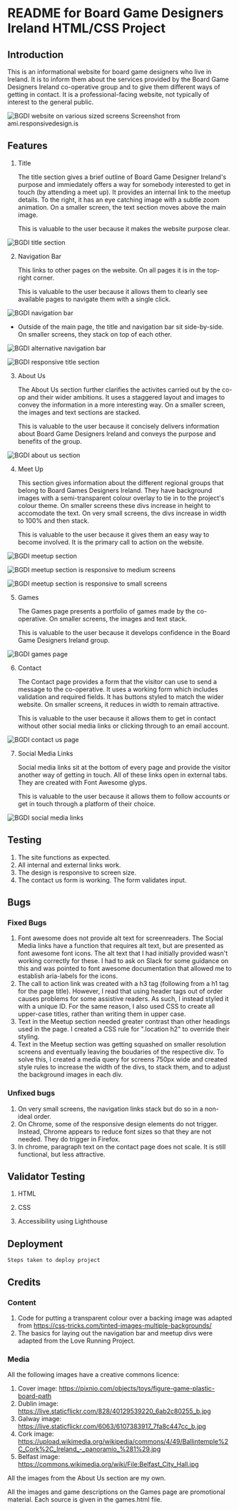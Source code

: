 # README for Board Game Designers Ireland HTML/CSS Project

## Introduction

This is an informational website for board game designers who live in Ireland. It is to inform them about the services provided by the Board Game Designers Ireland co-operative group and to give them different ways of getting in contact. It is a professional-facing website, not typically of interest to the general public.

![BGDI website on various sized screens](/assets/images/readme-images/responsive.jpg)
Screenshot from ami.responsivedesign.is

## Features

1. Title

    The title section gives a brief outline of Board Game Designer Ireland's purpose and immiedately offers a way for somebody interested to get in touch (by attending a meet up). It provides an internal link to the meetup details. To the right, it has an eye catching image with a subtle zoom animation. On a smaller screen, the text section moves above the main image.

    This is valuable to the user because it makes the website purpose clear.

![BGDI title section](/assets/images/readme-images/title.png)

2. Navigation Bar

    This links to other pages on the website. On all pages it is in the top-right corner.

    This is valuable to the user because it allows them to clearly see available pages to navigate them with a single click.

![BGDI navigation bar](/assets/images/readme-images/navigation.png)

* Outside of the main page, the title and navigation bar sit side-by-side. On smaller screens, they stack on top of each other.

![BGDI alternative navigation bar](/assets/images/readme-images/navigation-alt.png)

![BGDI responsive title section](/assets/images/readme-images/title-responsive.png)

3. About Us

    The About Us section further clarifies the activites carried out by the co-op and their wider ambitions. It uses a staggered layout and images to convey the information in a more interesting way. On a smaller screen, the images and text sections are stacked.

    This is valuable to the user because it concisely delivers information about Board Game Designers Ireland and conveys the purpose and benefits of the group.

![BGDI about us section](/assets/images/readme-images/about-us.png)

4. Meet Up

    This section gives information about the different regional groups that belong to Board Games Designers Ireland. They have background images with a semi-transparent colour overlay to tie in to the project's colour theme. On smaller screens these divs increase in height to accomodate the text. On very small screens, the divs increase in width to 100% and then stack.

    This is valuable to the user because it gives them an easy way to become involved. It is the primary call to action on the website.

![BGDI meetup section](/assets/images/readme-images/meetup.png)

![BGDI meetup section is responsive to medium screens](/assets/images/readme-images/meetup-responsive-1.png)

![BGDI meetup section is responsive to small screens](/assets/images/readme-images/meetup-responsive-2.png)

5. Games

    The Games page presents a portfolio of games made by the co-operative. On smaller screens, the images and text stack.

    This is valuable to the user because it develops confidence in the Board Game Designers Ireland group.

![BGDI games page](/assets/images/readme-images/games.png)

6. Contact

    The Contact page provides a form that the visitor can use to send a message to the co-operative. It uses a working form which includes validation and required fields. It has buttons styled to match the wider website. On smaller screens, it reduces in width to remain attractive.

    This is valuable to the user because it allows them to get in contact without other social media links or clicking through to an email account.

![BGDI contact us page](/assets/images/readme-images/contact.png)

7. Social Media Links

    Social media links sit at the bottom of every page and provide the visitor another way of getting in touch. All of these links open in external tabs. They are created with Font Awesome glyps.

    This is valuable to the user because it allows them to follow accounts or get in touch through a platform of their choice.

![BGDI social media links](/assets/images/readme-images/social.png)

## Testing

1. The site functions as expected. 
2. All internal and external links work.
3. The design is responsive to screen size.
4. The contact us form is working. The form validates input.

## Bugs

### Fixed Bugs

1. Font awesome does not provide alt text for screenreaders. The Social Media links have a function that requires alt text, but are presented as font awesome font icons. The alt text that I had initially provided wasn't working correctly for these. I had to ask on Slack for some guidance on this and was pointed to font awesome documentation that allowed me to establish aria-labels for the icons.
2. The call to action link was created with a h3 tag (following from a h1 tag for the page title). However, I read that using header tags out of order causes problems for some assistive readers. As such, I instead styled it with a unique ID. For the same reason, I also used CSS to create all upper-case titles, rather than writing them in upper case.
3. Text in the Meetup section needed greater contrast than other headings used in the page. I created a CSS rule for ".location h2" to override their styling.
4. Text in the Meetup section was getting squashed on smaller resolution screens and eventually leaving the boudaries of the respective div. To solve this, I created a media query for screens 750px wide and created style rules to increase the width of the divs, to stack them, and to adjust the background images in each div.

### Unfixed bugs

1. On very small screens, the navigation links stack but do so in a non-ideal order.
2. On Chrome, some of the responsive design elements do not trigger. Instead, Chrome appears to reduce font sizes so that they are not needed. They do trigger in Firefox. 
3. In chrome, paragraph text on the contact page does not scale. It is still functional, but less attractive.

## Validator Testing
    
1. HTML

2. CSS

3. Accessibility using Lighthouse

## Deployment
    Steps taken to deploy project

## Credits
### Content
1. Code for putting a transparent colour over a backing image was adapted from https://css-tricks.com/tinted-images-multiple-backgrounds/
2. The basics for laying out the navigation bar and meetup divs were adapted from the Love Running Project.

### Media
All the following images have a creative commons licence:
1. Cover image: https://pixnio.com/objects/toys/figure-game-plastic-board-path
2. Dublin image: https://live.staticflickr.com/828/40129539220_6ab2c80255_b.jpg
3. Galway image: https://live.staticflickr.com/6063/6107383917_7fa8c447cc_b.jpg
4. Cork image: https://upload.wikimedia.org/wikipedia/commons/4/49/Ballintemple%2C_Cork%2C_Ireland_-_panoramio_%281%29.jpg
5. Belfast image: https://commons.wikimedia.org/wiki/File:Belfast_City_Hall.jpg

All the images from the About Us section are my own.

All the images and game descriptions on the Games page are promotional material. Each source is given in the games.html file.
